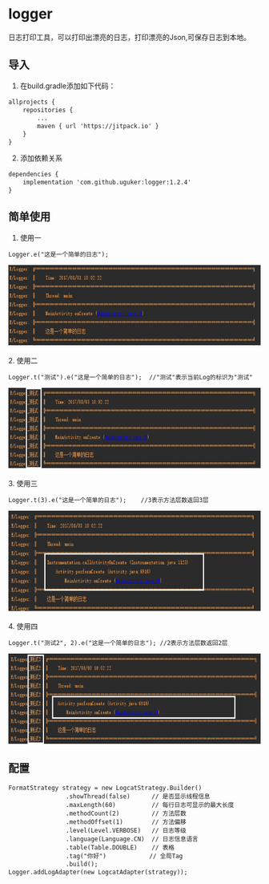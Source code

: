 # logger
日志打印工具，可以打印出漂亮的日志，打印漂亮的Json,可保存日志到本地。

## 导入
1. 在build.gradle添加如下代码：<br>
```
allprojects {
	repositories {
		...
		maven { url 'https://jitpack.io' }
	}
}
```
2. 添加依赖关系
```
dependencies {
	implementation 'com.github.uguker:logger:1.2.4'
}
```
## 简单使用
1. 使用一
```
Logger.e("这是一个简单的日志");
```
<img src="https://github.com/uguker/logger/blob/master/screenshot/loge_1.png" height="160"><br><br>
2. 使用二
```
Logger.t("测试").e("这是一个简单的日志");  //"测试"表示当前Log的标识为"测试"
```
<img src="https://github.com/uguker/logger/blob/master/screenshot/loge_2.png" height="160"><br><br>
3. 使用三
```
Logger.t(3).e("这是一个简单的日志");    //3表示方法层数返回3层
```
<img src="https://github.com/uguker/logger/blob/master/screenshot/loge_3.png" height="200"><br><br>
4. 使用四
```
Logger.t("测试2", 2).e("这是一个简单的日志"); //2表示方法层数返回2层
```
<img src="https://github.com/uguker/logger/blob/master/screenshot/loge_4.png" height="180"><br>
## 配置
```
FormatStrategy strategy = new LogcatStrategy.Builder()
                .showThread(false)      // 是否显示线程信息
                .maxLength(60)          // 每行日志可显示的最大长度
                .methodCount(2)         // 方法层数
                .methodOffset(1)        // 方法偏移
                .level(Level.VERBOSE)   // 日志等级
                .language(Language.CN)  // 日志信息语言
                .table(Table.DOUBLE)    // 表格
                .tag("你好")            // 全局Tag
                .build();
Logger.addLogAdapter(new LogcatAdapter(strategy));
```
